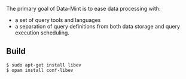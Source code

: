 The primary goal of Data-Mint is to ease data processing with:
* a set of query tools and languages
* a separation of query definitions from both data storage and query execution scheduling.


## Build

```shell
$ sudo apt-get install libev
$ opam install conf-libev
```
